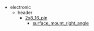 * electronic
  * header
    * [2x8_16_pin](electronic/header/2x8_16_pin)
      * [surface_mount_right_angle](electronic/header/2x8_16_pin/surface_mount_right_angle)
